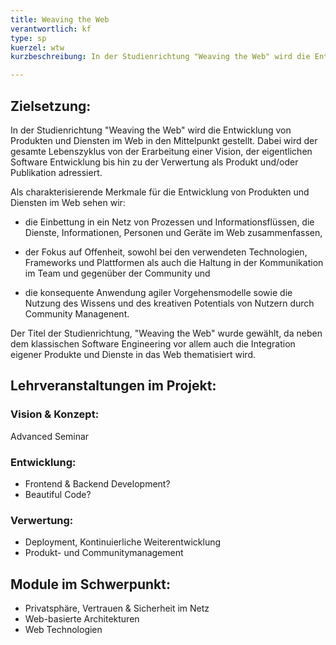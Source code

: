 ```yaml
---
title: Weaving the Web
verantwortlich: kf
type: sp
kuerzel: wtw
kurzbeschreibung: In der Studienrichtung "Weaving the Web" wird die Entwicklung von Produkten und Diensten im Web in den Mittelpunkt gestellt. Dabei wird der gesamte Lebenszyklus von der Erarbeitung einer Vision, der eigentlichen Software Entwicklung bis hin zu der Verwertung als Produkt und/oder Publikation adressiert. Als chakterisierende Merkmale für die Entwicklung von Produkten und Diensten im Web sehen wir die Einbettung in ein Netz von Prozessen und Informationsflüssen, die Dienste, Informationen, Personen und Geräte im Web zusammenfassen, der Fokus auf Offenheit, sowohl bei den verwendeten Technologien, Frameworks und Plattformen als auch die Haltung in der Kommunikation im Team und gegenüber der Community und die konsequente Anwendung agiler Vorgehensmodelle sowie die Nutzung des Wissens und des kreativen Potentials von Nutzern durch Community Management. 

---
```


## Zielsetzung:

In der Studienrichtung "Weaving the Web" wird die Entwicklung von Produkten und Diensten im Web in den Mittelpunkt gestellt. Dabei wird der gesamte Lebenszyklus von der Erarbeitung einer Vision, der eigentlichen Software Entwicklung bis hin zu der Verwertung als Produkt und/oder Publikation adressiert. 

Als charakterisierende Merkmale für die Entwicklung von Produkten und Diensten im Web sehen wir:

- die Einbettung in ein Netz von Prozessen und Informationsflüssen, die Dienste, Informationen, Personen und Geräte im Web zusammenfassen,

- der Fokus auf Offenheit, sowohl bei den verwendeten Technologien, Frameworks und Plattformen als auch die Haltung in der Kommunikation im Team und gegenüber der Community und

- die konsequente Anwendung agiler Vorgehensmodelle sowie die Nutzung des Wissens und des kreativen Potentials von Nutzern durch Community Managenent. 

Der Titel der Studienrichtung, "Weaving the Web" wurde gewählt, da neben dem klassischen Software Engineering vor allem auch die Integration eigener Produkte und Dienste in das Web thematisiert wird.


## Lehrveranstaltungen im Projekt:

### Vision & Konzept:
Advanced Seminar

### Entwicklung:
- Frontend & Backend Development?
- Beautiful Code?

### Verwertung:
- Deployment, Kontinuierliche Weiterentwicklung
- Produkt- und Communitymanagement

## Module im Schwerpunkt:
- Privatsphäre, Vertrauen & Sicherheit im Netz
- Web-basierte Architekturen
- Web Technologien





